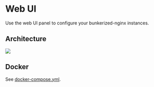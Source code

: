 # Web UI

Use the web UI panel to configure your bunkerized-nginx instances.

## Architecture

<img src="https://github.com/bunkerity/bunkerized-nginx/blob/master/examples/web-ui/architecture.png?raw=true" />

## Docker

See [docker-compose.yml](https://github.com/bunkerity/bunkerized-nginx/blob/master/examples/web-ui/docker-compose.yml).

